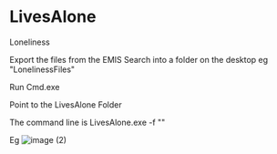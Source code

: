 # LivesAlone

Loneliness

Export the files from the EMIS Search into a folder on the desktop eg "LonelinessFiles"

Run Cmd.exe

Point to the LivesAlone Folder

The command line is LivesAlone.exe -f "<LocationOfCsvs>"

Eg
![image (2)](https://github.com/user-attachments/assets/09126ea9-6bbd-49e7-bf98-5138ec520309)
